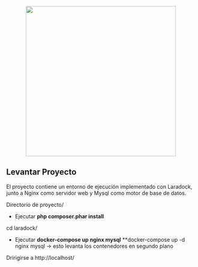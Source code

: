 <p align="center"><img src="https://res.cloudinary.com/dtfbvvkyp/image/upload/v1566331377/laravel-logolockup-cmyk-red.svg" width="400"></p>

Levantar Proyecto 
-----------------

El proyecto contiene un entorno de ejecución implementado con Laradock, junto a Nginx como servidor web y Mysql como motor de base de datos.

Directorio de proyecto/
 - Ejecutar **php composer.phar install**

cd laradock/
 - Ejecutar **docker-compose up nginx mysql**
            **docker-compose up -d nginx mysql  -> esto levanta los contenedores en segundo plano
 
 Dririgirse a http://localhost/


